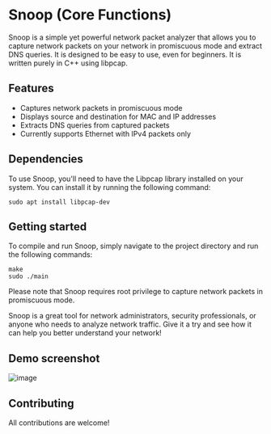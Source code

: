 # Snoop (Core Functions)
Snoop is a simple yet powerful network packet analyzer that allows you to capture network packets on your network in promiscuous mode and extract DNS queries. It is designed to be easy to use, even for beginners. It is written purely in C++ using libpcap.

## Features
* Captures network packets in promiscuous mode
* Displays source and destination for MAC and IP addresses
* Extracts DNS queries from captured packets
* Currently supports Ethernet with IPv4 packets only

## Dependencies
To use Snoop, you'll need to have the Libpcap library installed on your system. You can install it by running the following command:
```
sudo apt install libpcap-dev
```

## Getting started
To compile and run Snoop, simply navigate to the project directory and run the following commands:
```
make
sudo ./main
```
Please note that Snoop requires root privilege to capture network packets in promiscuous mode.

Snoop is a great tool for network administrators, security professionals, or anyone who needs to analyze network traffic. Give it a try and see how it can help you better understand your network!

## Demo screenshot
![image](https://user-images.githubusercontent.com/32463233/222639721-e89167c9-0c9c-4bd0-b6c6-8aafa1da0341.png)

## Contributing
All contributions are welcome!

